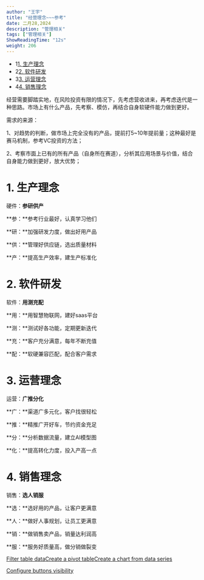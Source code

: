 ```yaml
---
author: "王宇"
title: "经营理念~~~参考"
date: 二月28,2024
description: "管理相关"
tags: ["管理相关"]
ShowReadingTime: "12s"
weight: 206
---
```

*   1[1\. 生产理念](#id-经营理念~~~参考-生产理念)
*   2[2\. 软件研发](#id-经营理念~~~参考-软件研发)
*   3[3\. 运营理念](#id-经营理念~~~参考-运营理念)
*   4[4\. 销售理念](#id-经营理念~~~参考-销售理念)

经营需要脚踏实地，在风险投资有限的情况下，先考虑营收进来，再考虑迭代是一种思路。市场上有什么产品，先考察、模仿，再结合自身软硬件能力做到更好。

需求的来源：

1、对趋势的判断，做市场上完全没有的产品，提前打5~10年提前量；这种最好是赛马机制，参考VC投资的方法；

2、考察市面上已有的所有产品（自身所在赛道），分析其应用场景与价值，结合自身能力做到更好，放大优势；

1\. 生产理念
========

硬件：**参研供产**

**参：**参考行业最好，认真学习他们

**研：**加强研发力度，做出好用产品

**供：**管理好供应链，选出质量材料

**产：**提高生产效率，建生产标准化

2\. 软件研发
========

软件：**用测充配**

**用：**用智慧物联网，建好saas平台

**测：**测试好各功能，定期更新迭代

**充：**客户充分满意，每年不断充值

**配：**软硬兼容匹配，配合客户需求

3\. 运营理念
========

运营：**广推分化**

**广：**渠道广多元化，客户找很轻松

**推：**精推广开好车，节约资金充足

**分：**分析数据流量，建立AI模型图

**化：**提高转化力度，投入产高一点

4\. 销售理念
========

销售：**选人销服**

**选：**选好用的产品，让客户更满意

**人：**做好人事规划，让员工更满意

**销：**做销售卖产品，销量达利润高

**服：**服务好质量高，做分销做裂变

  

  

  

  

  

  

  

  

  

  

[Filter table data](#)[Create a pivot table](#)[Create a chart from data series](#)

[Configure buttons visibility](/users/tfac-settings.action)
